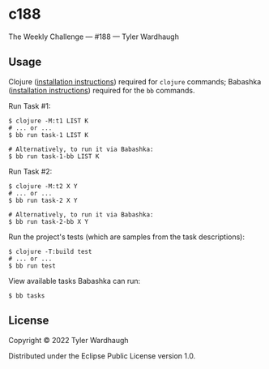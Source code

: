 # c188

The Weekly Challenge — #188 — Tyler Wardhaugh

## Usage

Clojure ([installation instructions](https://clojure.org/guides/getting_started#_clojure_installer_and_cli_tools)) required for `clojure` commands; Babashka ([installation instructions](https://github.com/babashka/babashka#quickstart)) required for the `bb` commands.

Run Task #1:

    $ clojure -M:t1 LIST K
    # ... or ...
    $ bb run task-1 LIST K

    # Alternatively, to run it via Babashka:
    $ bb run task-1-bb LIST K

Run Task #2:

    $ clojure -M:t2 X Y
    # ... or ...
    $ bb run task-2 X Y

    # Alternatively, to run it via Babashka:
    $ bb run task-2-bb X Y

Run the project's tests (which are samples from the task descriptions):

    $ clojure -T:build test
    # ... or ...
    $ bb run test

View available tasks Babashka can run:

    $ bb tasks

## License

Copyright © 2022 Tyler Wardhaugh

Distributed under the Eclipse Public License version 1.0.
